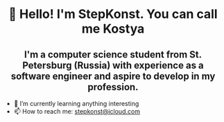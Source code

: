 <h1 align="center">👋 Hello! I'm StepKonst. You can call me Kostya</h1>

<h2 align="center"> I'm a computer science student from St. Petersburg (Russia) with experience as a software engineer and aspire to develop in my profession. </h2>

+ 🌱 I’m currently learning anything interesting
+ 📫 How to reach me: stepkonst@icloud.com
